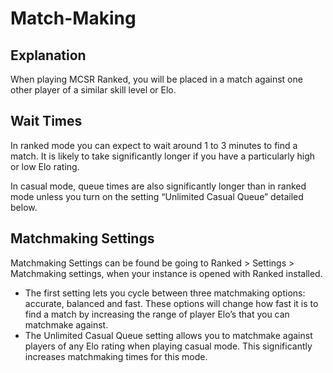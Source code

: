 # Match-Making

## Explanation
When playing MCSR Ranked, you will be placed in a match against one other player of a similar skill level or Elo.

## Wait Times
In ranked mode you can expect to wait around 1 to 3 minutes to find a match. It is likely to take significantly longer if you have a particularly high or low Elo rating.

In casual mode, queue times are also significantly longer than in ranked mode unless you turn on the setting “Unlimited Casual Queue” detailed below.

## Matchmaking Settings
Matchmaking Settings can be found be going to Ranked > Settings > Matchmaking settings, when your instance is opened with Ranked installed.
- The first setting lets you cycle between three matchmaking options: accurate, balanced and fast. These options will change how fast it is to find a match by increasing the range of player Elo’s that you can matchmake against.
- The Unlimited Casual Queue setting allows you to matchmake against players of any Elo rating when playing casual mode. This significantly increases matchmaking times for this mode.
